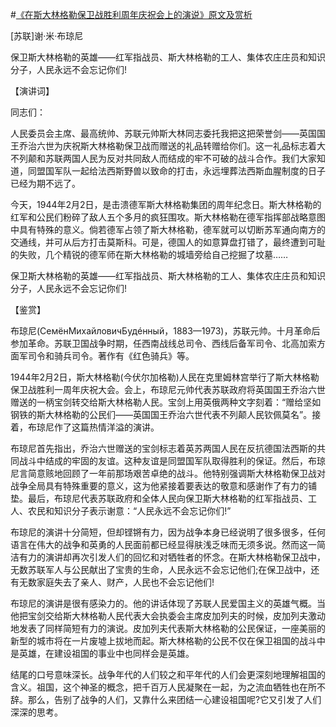 #[《在斯大林格勒保卫战胜利周年庆祝会上的演说》原文及赏析](https://www.vrrw.net/wx/14670.html)

[苏联]谢·米·布琼尼

保卫斯大林格勒的英雄——红军指战员、斯大林格勒的工人、集体农庄庄员和知识分子，人民永远不会忘记你们!

【演讲词】

同志们：

人民委员会主席、最高统帅、苏联元帅斯大林同志委托我把这把荣誉剑——英国国王乔治六世为庆祝斯大林格勒保卫战而赠送的礼品转赠给你们。这一礼品标志着大不列颠和苏联两国人民为反对共同敌人而结成的牢不可破的战斗合作。我们大家知道，同盟国军队一起给法西斯野兽以致命的打击，永远埋葬法西斯血腥制度的日子已经为期不远了。

今天，1944年2月2日，是击溃德军斯大林格勒集团的周年纪念日。斯大林格勒的红军和公民们粉碎了敌人五个多月的疯狂围攻。斯大林格勒在德军指挥部战略意图中具有特殊的意义。倘若德军占领了斯大林格勒，德军就可以切断苏军通向南方的交通线，并可从后方打击莫斯科。可是，德国人的如意算盘打错了，最终遭到可耻的失败，几个精锐的德军师在斯大林格勒的城墙旁给自己挖掘了坟墓……

保卫斯大林格勒的英雄——红军指战员、斯大林格勒的工人、集体农庄庄员和知识分子，人民永远不会忘记你们!



【鉴赏】

布琼尼(СемёнМихайловичБудéнный，1883—1973)，苏联元帅。十月革命后参加革命。苏联卫国战争时期，任西南战线总司令、西线后备军司令、北高加索方面军司令和骑兵司令。著作有《红色骑兵》等。

1944年2月2日，斯大林格勒(今伏尔加格勒)人民在克里姆林宫举行了斯大林格勒保卫战胜利一周年庆祝大会。会上，布琼尼元帅代表苏联政府将英国国王乔治六世赠送的一柄宝剑转交给斯大林格勒人民。宝剑上用英俄两种文字刻着：“赠给坚如钢铁的斯大林格勒的公民们——英国国王乔治六世代表不列颠人民钦佩莫名”。接着，布琼尼作了这篇热情洋溢的演讲。

布琼尼首先指出，乔治六世赠送的宝剑标志着英苏两国人民在反抗德国法西斯的共同战斗中结成的牢固的友谊。这种友谊是同盟国军队取得胜利的保证。然后，布琼尼言简意赅地回顾了一年前那场艰苦卓绝的战斗。他特别强调斯大林格勒保卫战对战争全局具有特殊重要的意义，这为他紧接着要表达的敬意和感谢作了有力的铺垫。最后，布琼尼代表苏联政府和全体人民向保卫斯大林格勒的红军指战员、工人、农民和知识分子表示谢意：“人民永远不会忘记你们!”

布琼尼的演讲十分简短，但却铿锵有力，因为战争本身已经说明了很多很多，任何语言在伟大的战争和英勇的人民面前都已经显得肤浅乏味而无须多说。然而这一简洁有力的演讲却再次引发人们的回忆和对牺牲者的怀念。在斯大林格勒保卫战中，无数苏联军人与公民献出了宝贵的生命，人民永远不会忘记他们;在保卫战中，还有无数家庭失去了亲人、财产，人民也不会忘记他们!

布琼尼的演讲是很有感染力的。他的讲话体现了苏联人民爱国主义的英雄气概。当他把宝剑交给斯大林格勒人民代表大会执委会主席皮加列夫的时候，皮加列夫激动地发表了同样简短有力的演说。皮加列夫代表斯大林格勒的公民保证，一座美丽的新型的城市将在一片废墟上拔地而起。斯大林格勒的公民不仅在保卫祖国的战斗中是英雄，在建设祖国的事业中也同样会是英雄。

结尾的口号意味深长。战争年代的人们较之和平年代的人们会更深刻地理解祖国的含义。祖国，这个神圣的概念，把千百万人民凝聚在一起，为之流血牺牲也在所不辞。那么，告别了战争的人们，又靠什么来团结一心建设祖国呢?它又引发了人们深深的思考。

